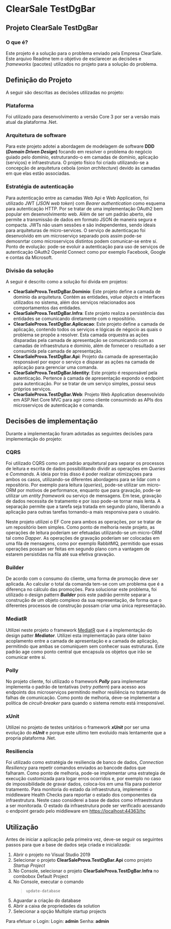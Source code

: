 # ClearSale TestDgBar

## Projeto ClearSale TestDgBar

### O que é?

Este projeto é a solução para o problema enviado pela Empresa ClearSale.
Este arquivo Readme tem o objetivo de esclarecer as decisões e *frameworks* (pacotes) utilizados no projeto para a solução do problema.

## Definição do Projeto

A seguir são descritas as decisões utilizadas no projeto:

### Plataforma
Foi utilizado para desenvolvimento a versão Core 3 por ser a versão mais atual da plataforma .Net.

### Arquitetura de software
Para este projeto adotei a abordagem de modelagem de software **DDD (*Domain Driven Design*)** focando em resolver o problema do negócio guiado pelo domínio, estruturando-o em camadas de domínio, aplicação (serviços) e infraestrutura. O  projeto físico foi criado utilizando-se a concepção de arquitetura cebola (*onion architecture*) devido às camadas em que elas estão associadas.

### Estratégia de autenticação
Para autenticação entre as camadas Web Api e Web Application, foi utilizado JWT (*JSON web token*)  com *Bearer authentication* como esquema para autenticação HTTP. Por se tratar de uma implementação OAuth2 bem popular em desenvolvimento web. Além de ser um padrão aberto, ele permite a transmissão de dados em formato JSON de maneira segura e compacta. JWTs não usam sessões e são independentes, sendo ideais para arquiteturas de micro-services.
O serviço de autenticaçao foi desenvolvido em um microserviço separado pois assim pode-se demosnrtar como microserviços distintos podem comunicar-se entre sí.
Ponto de evolução: pode-se evoluir a autenticação para uso de serviços de autenticação OAuth2 OpenId Connect como por exemplo Facebook, Google e contas da Microsoft.


### Divisão da solução
A seguir é descrito como a solução foi divida em projetos:

 - **ClearSaleProva.TestDgBar.Dominio**: Este projeto define a camada de dominio da arquitetura. Contém as entidades, *value objects* e interfaces utilizados no sistema, além dos serviços relacionados aos comportamentos das entidades.
 - **ClearSaleProva.TestDgBar.Infra**: Este projeto realiza a persistência das entidades se comunicando diretamente com o repositório.
 - **ClearSaleProva.TestDgBar.Aplicacao**: Este projeto define a camada de aplicação, contendo todos os serviços e lógicas de négocio as quais o problema se propõe a resolver. Esta camada orquestra as ações disparadas pela camada de apresentação se comunicando com as camadas de infraestrutura e domínio, além de fornecer o resultado a ser consumida pela camada de apresentação.
 - **ClearSaleProva.TestDgBar.Api**: Projeto da camada de apresentação responsável por expor o serviço e disparar as ações na camada de aplicação para gerenciar uma comanda. 
 - **ClearSaleProva.TestDgBar.Identity**: Este projeto é responsável pela autenticação. Pertence à camada de apresentação expondo o endpoint para autenticação. Por se tratar de um serviço simples, possui seus próprios serviços.
 - **ClearSaleProva.TestDgBar.Web**: Projeto Web Application desenvolvido em ASP.Net Core MVC para agir como cliente consumindo as APIs dos microserviços de autenticação e comanda.

## Decisões de implementação
Durante a implementação foram adotadas as seguintes decisões para implementação do projeto:

### CQRS
Foi utilizado CQRS como um padrão arquitetural para separar os processos de leitura e escrita de dados possibilitando dividir as operações em *Queries* e *Commands*. A ideia por trás disso é poder realizar otimizaçoes para ambos os casos, utilizando-se diferentes abordagens para se lidar com o repositório. Por exemplo para leitura (*queries*), pode-se utilizar um micro-ORM por motivos de performance, enquanto que para gravação, pode-se utilizar um *entity framework* ou serviço de mensagens. Em tese, gravação de dados necessita de tratamento e por isso pode-se tornar mais lenta. A separação permite que a tarefa seja tratada em segundo plano, liberando a aplicação para outras tarefas tornando-a mais responsiva para o usuário.

Neste projeto utilizei o EF Core para ambos as operações, por se tratar de um repositório bem simples. Como ponto de melhoria neste projeto, as operações de leitura poderiam ser efetuadas utilizando-se um micro-ORM tal como *Dapper*. As operações de gravação poderiam ser colocadas em uma fila de mensagens, como por exemplo RabbitMQ, permitido que essas operações possam ser feitas em segundo plano com a vantagem de estarem persistidas na fila até sua efetiva gravação.

### Builder
De acordo com o consumo do cliente, uma forma de promoção deve ser aplicada. Ao calcular o total da comanda tem-se com um problema que é a diferença no cálculo das promoções. Para solucionar este problema, foi utilizado o design pattern ***Builder*** pois este padrão permite separar a construção de um objeto complexo da sua representação, de forma que o diferentes processos de construção possam criar uma única representação. 
### MediatR 
Utilizei neste projeto o framework [MediatR](https://github.com/jbogard/MediatR) que é a implementação do design patter ***Mediator***. Utilizei esta implementação para obter baixo acoplamento entre a camada de apresentação e a camada de aplicação, permitindo que ambas se comuniquem sem conhecer suas estruturas. Este padrão age como ponto central que encapsula os objetos que irão se comunicar entre sí.
### Polly
No projeto cliente, foi utilizado o framework ***Polly*** para implementar implementa o padrão de tentativas (*retry pattern*) para acesso aos endpoints dos microserviços permitindo melhor resiliência no tratamento de falhas de comunicação.
Como ponto de melhoria, deve-se implementar a política de *circuit-breaker* para quando o sistema remoto está irresponsível.
### xUnit
Utilizei no projeto de testes unitários o framework ***xUnit*** por ser uma evolução do ***nUnit*** e porque este ultimo tem evoluido mais lentamente que a propria plataforma .Net.
### Resiliencia
Foi utilizado como estratégia de resiliencia de banco de dados,  *Connection Resiliency* para repetir comandos enviados ao bancode dados que falharam. 
Como ponto de melhoria, pode-se implementar uma estrategia de execução customizada para logar erros ocorridos e, por exemplo no caso de impossibilidade de gravar dados, coloca-los em uma fila para posterior tratamento.
Para monitoria do estado da infraestrutura, implementei o middleware Health Checks para reportar o estado dos componentes da infraestrutura. Neste caso considerei a base de dados como infraestrutura a ser monitorada.
O estado da infraestrutura pode ser verificado acessando o endpoint gerado pelo middleware em [https://localhost:44363/hc](https://localhost:44363/hc)

## Utilização
Antes de iniciar a aplicação pela primeira vez, deve-se seguir os seguintes passos para que a base de dados seja criada e inicializada:

 1. Abrir o projeto no Visual Studio 2019
 2. Selecionar o projeto **ClearSaleProva.TestDgBar.Api** como projeto *Startup Project*
 3. No Console, selecionar o projeto **ClearSaleProva.TestDgBar.Infra** no combobox Default Project
 4. No Console, executar o comando
      >     update-database
5. Aguardar a criação do database
6. Abrir a caixa de propriedades da solution
7. Selecionar a opção Multiple startup projects

Para efetuar o Login:
Login: **admin**
Senha: **admin**